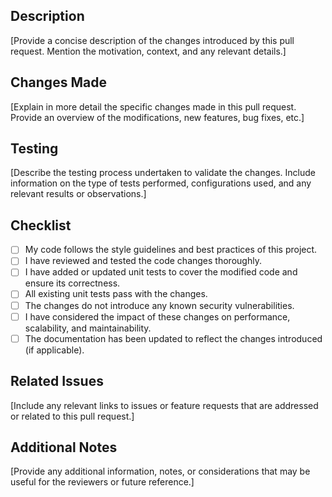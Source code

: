 ## Description

[Provide a concise description of the changes introduced by this pull request. Mention the motivation, context, and any relevant details.]

## Changes Made

[Explain in more detail the specific changes made in this pull request. Provide an overview of the modifications, new features, bug fixes, etc.]

## Testing

[Describe the testing process undertaken to validate the changes. Include information on the type of tests performed, configurations used, and any relevant results or observations.]

## Checklist

- [ ] My code follows the style guidelines and best practices of this project.
- [ ] I have reviewed and tested the code changes thoroughly.
- [ ] I have added or updated unit tests to cover the modified code and ensure its correctness.
- [ ] All existing unit tests pass with the changes.
- [ ] The changes do not introduce any known security vulnerabilities.
- [ ] I have considered the impact of these changes on performance, scalability, and maintainability.
- [ ] The documentation has been updated to reflect the changes introduced (if applicable).

## Related Issues

[Include any relevant links to issues or feature requests that are addressed or related to this pull request.]

## Additional Notes

[Provide any additional information, notes, or considerations that may be useful for the reviewers or future reference.]